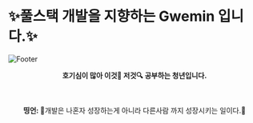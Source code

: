# ✨풀스택 개발을 지향하는 Gwemin 입니다.✨
![Footer](https://capsule-render.vercel.app/api?type=waving&color=auto&height=200&section=footer&text=Gwemin&fontSize=90)
<p align="center"><strong> 
    호기심이 많아 이것🔎 저것🔍 공부하는 청년입니다.
</strong></p>
</br>
<p align="center">
       <b>띵언: </b> 
        🎉개발은 나혼자 성장하는게 아니라 다른사람 까지 성장시키는 일이다.🎉
</p>
</br>
